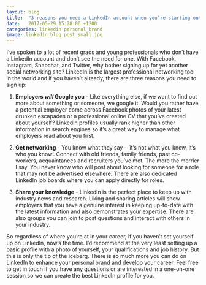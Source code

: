 ```yaml
---
layout: blog
title:  "3 reasons you need a LinkedIn account when you’re starting out in your career"
date:   2017-05-29 15:28:06 +1200
categories: linkedin personal_brand
image: linkedin_blog_post_small.jpg
---
```


I’ve spoken to a lot of recent grads and young professionals who don’t have a LinkedIn account and don’t see the need for one.  With Facebook, Instagram, Snapchat, and Twitter, why bother signing up for yet another social networking site?  LinkedIn is the largest professional networking tool in the world and if you haven’t already, there are three reasons you need to sign up:
<!--more-->

1. **Employers *will* Google you** -
Like everything else, if we want to find out more about something or someone, we google it.  Would you rather have a potential employer come across Facebook photos of your latest drunken escapades or a professional online CV that you’ve created about yourself?  LinkedIn profiles usually rank higher than other information in search engines so it’s a great way to manage what employers read about you first.

2. **Get networking** -
You know what they say - ‘it’s not what you know, it’s who you know’.  Connect with old friends, family friends, past co-workers, acquaintances and recruiters you’ve met.  The more the merrier I say.  You never know who will post about looking for someone for a role that may not be advertised elsewhere.  There are also dedicated LinkedIn job boards where you can apply directly for roles.

3. **Share your knowledge** -
LinkedIn is the perfect place to keep up with industry news and research.  Liking and sharing articles will show employers that you have a genuine interest in keeping up-to-date with the latest information and also demonstrates your expertise.  There are also groups you can join to post questions and interact with others in your industry.

So regardless of where you’re at in your career, if you haven’t set yourself up on LinkedIn, now’s the time.  I’d recommend at the very least setting up a basic profile with a photo of yourself, your qualifications and job history.  But this is only the tip of the iceberg.  There is so much more you can do on LinkedIn to enhance your personal brand and develop your career.  Feel free to get in touch if you have any questions or are interested in a one-on-one session so we can create the best LinkedIn profile for you.
